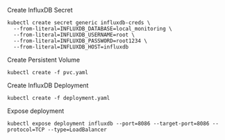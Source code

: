 Create InfluxDB Secret
```
kubectl create secret generic influxdb-creds \
  --from-literal=INFLUXDB_DATABASE=local_monitoring \
  --from-literal=INFLUXDB_USERNAME=root \
  --from-literal=INFLUXDB_PASSWORD=root1234 \
  --from-literal=INFLUXDB_HOST=influxdb
```
Create Persistent Volume
```
kubectl create -f pvc.yaml
```
Create InfluxDB Deployment
```
kubectl create -f deployment.yaml
```
Expose deployment
```
kubectl expose deployment influxdb --port=8086 --target-port=8086 --protocol=TCP --type=LoadBalancer
```
